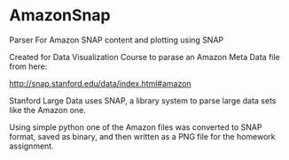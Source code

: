 # AmazonSnap
Parser For Amazon SNAP content and plotting using SNAP

Created for Data Visualization Course to parase an Amazon Meta Data file from here:

http://snap.stanford.edu/data/index.html#amazon

Stanford Large Data uses SNAP, a library system to parse large data sets like the Amazon one.   

Using simple python one of the Amazon files was converted to SNAP format, saved as binary, and then written as a PNG file
for the homework assignment.   

